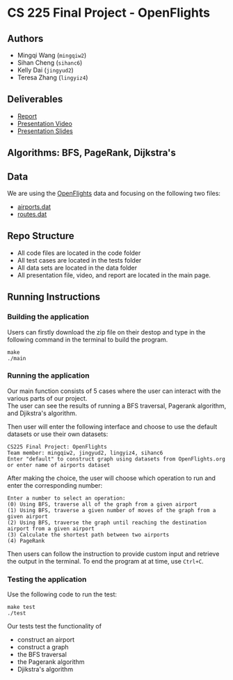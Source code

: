 # CS 225 Final Project - OpenFlights

## Authors

- Mingqi Wang (`mingqiw2`)
- Sihan Cheng (`sihanc6`)
- Kelly Dai (`jingyud2`)
- Teresa Zhang (`lingyiz4`)

## Deliverables 

* [Report](https://github.com/MasterWMQ0121/cs225finalproject/blob/main/documents/CS225-Final-Report.pdf)
* [Presentation Video](https://www.youtube.com/watch?v=3nA9krTnOLI)
* [Presentation Slides](https://github.com/MasterWMQ0121/cs225finalproject/blob/main/documents/cs225_final_presentation.pdf)

## Algorithms: BFS, PageRank, Dijkstra's

## Data

We are using the [OpenFlights](https://openflights.org/data.html) data and focusing on the following two files:

- [airports.dat](https://raw.githubusercontent.com/jpatokal/openflights/master/data/airports.dat)
- [routes.dat](https://raw.githubusercontent.com/jpatokal/openflights/master/data/routes.dat)

## Repo Structure

- All code files are located in the code folder
- All test cases are located in the tests folder
- All data sets are located in the data folder
- All presentation file, video, and report are located in the main page.

## Running Instructions

### Building the application 
Users can firstly download the zip file on their destop and type in the following command in the terminal to build the program.

```
make
./main
```

### Running the application
Our main function consists of 5 cases where the user can interact with the various parts of our project.  
The user can see the results of running a BFS traversal, Pagerank algorithm, and Djikstra's algorithm.

Then user will enter the following interface and choose to use the default datasets or use their own datasets:
```
CS225 Final Project: OpenFlights
Team member: mingqiw2, jingyud2, lingyiz4, sihanc6
Enter "default" to construct graph using datasets from OpenFlights.org 
or enter name of airports dataset
```

After making the choice, the user will choose which operation to run and enter the corresponding number:
```
Enter a number to select an operation:
(0) Using BFS, traverse all of the graph from a given airport 
(1) Using BFS, traverse a given number of moves of the graph from a given airport
(2) Using BFS, traverse the graph until reaching the destination airport from a given airport
(3) Calculate the shortest path between two airports
(4) PageRank
```

Then users can follow the instruction to provide custom input and retrieve the output in the terminal.
To end the program at at time, use `Ctrl+C`.

### Testing the application

Use the following code to run the test:
```
make test
./test
```  

Our tests test the functionality of
- construct an airport 
- construct a graph
- the BFS traversal
- the Pagerank algorithm
- Djikstra's algorithm

